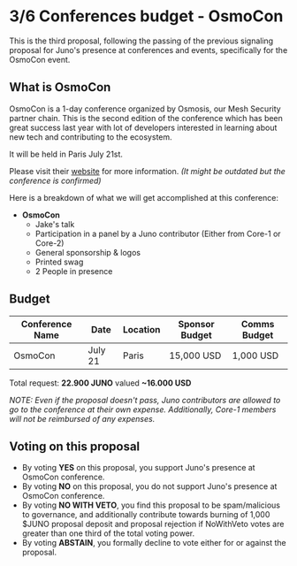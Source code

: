 # 3/6 Conferences budget - OsmoCon

This is the third proposal, following the passing of the previous signaling proposal for Juno's presence at conferences and events, specifically for the OsmoCon event.

## What is OsmoCon
OsmoCon is a 1-day conference organized by Osmosis, our Mesh Security partner chain. This is the second edition of the conference which has been great success last year with lot of developers interested in learning about new tech and contributing to the ecosystem.

It will be held in Paris July 21st.

Please visit their [website](https://www.osmocon.com/) for more information. *(It might be outdated but the conference is confirmed)*

Here is a breakdown of what we will get accomplished at this conference:

- **OsmoCon**
    - Jake's talk
    - Participation in a panel by a Juno contributor (Either from Core-1 or Core-2)
    - General sponsorship & logos
    - Printed swag
    - 2 People in presence

## Budget

| Conference Name | Date | Location | Sponsor Budget | Comms Budget |
| -------- | -------- | -------- | -------- | -------- |
| OsmoCon     | July 21     | Paris      | 15,000 USD  | 1,000 USD   |

Total request: **22.900 JUNO** valued **~16.000 USD**

*NOTE: Even if the proposal doesn't pass, Juno contributors are allowed to go to the conference at their own expense. Additionally, Core-1 members will not be reimbursed of any expenses.*

## Voting on this proposal
* By voting **YES** on this proposal, you support Juno's presence at OsmoCon conference.
* By voting **NO** on this proposal, you do not support Juno's presence at OsmoCon conference.
* By voting **NO WITH VETO**, you find this proposal to be spam/malicious to governance, and additionally contribute towards burning of 1,000 $JUNO proposal deposit and proposal rejection if NoWithVeto votes are greater than one third of the total voting power.
* By voting **ABSTAIN**, you formally decline to vote either for or against the proposal.